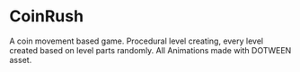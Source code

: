 # CoinRush

A coin movement based game.
Procedural level creating, every level created based on level parts randomly.
All Animations made with DOTWEEN asset.
